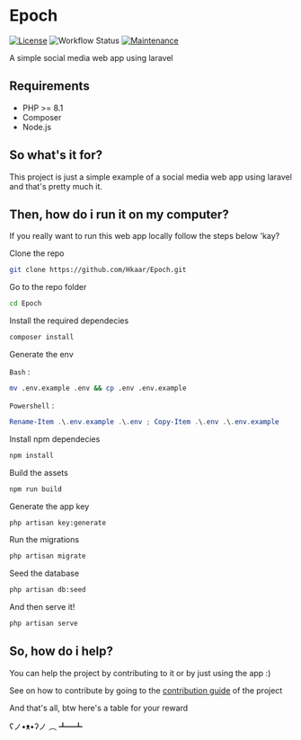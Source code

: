 # Epoch

[![License](https://img.shields.io/badge/License-Apache_2.0-blue.svg)](https://opensource.org/licenses/Apache-2.0)
![Workflow Status](https://github.com/Hkaar/Epoch/workflows/CI/badge.svg)
[![Maintenance](https://img.shields.io/badge/Maintained%3F-yes-green.svg)](https://GitHub.com/Naereen/StrapDown.js/graphs/commit-activity)

A simple social media web app using laravel

## Requirements

- PHP >= 8.1
- Composer
- Node.js

## So what's it for?

This project is just a simple example of a social media web app
using laravel and that's pretty much it.

## Then, how do i run it on my computer?

If you really want to run this web app locally follow the steps below 'kay?

Clone the repo

```bash
git clone https://github.com/Hkaar/Epoch.git
```

Go to the repo folder

```bash
cd Epoch
```

Install the required dependecies

```bash
composer install
```

Generate the env

`Bash` :

```bash
mv .env.example .env && cp .env .env.example
```

`Powershell` :

```powershell
Rename-Item .\.env.example .\.env ; Copy-Item .\.env .\.env.example
```

Install npm dependecies

```bash
npm install
```

Build the assets

```bash
npm run build
```

Generate the app key

```bash
php artisan key:generate
```

Run the migrations

```bash
php artisan migrate
```

Seed the database

```bash
php artisan db:seed
```

And then serve it!

```bash
php artisan serve
```

## So, how do i help?

You can help the project by contributing to it or by just using the app :)

See on how to contribute by going to the [contribution guide](https://github.com/Hkaar/7Books/blob/master/CONTRIBUTING.md) of the project

And that's all, btw here's a table for your reward

ʕノ•ᴥ•ʔノ ︵ ┻━┻
